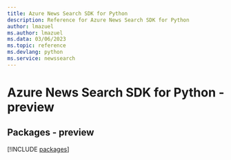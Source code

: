 ```yaml
---
title: Azure News Search SDK for Python
description: Reference for Azure News Search SDK for Python
author: lmazuel
ms.author: lmazuel
ms.data: 03/06/2023
ms.topic: reference
ms.devlang: python
ms.service: newssearch
---
```

# Azure News Search SDK for Python - preview
## Packages - preview
[!INCLUDE [packages](news-search-index.md)]